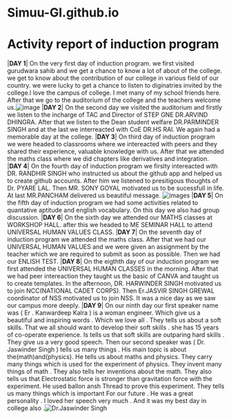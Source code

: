  # Simuu-GI.github.io
# Activity report of induction program

|__DAY 1__| On the very first day of induction program. we first visited gurudwara sahib and we get a chance to know a lot of about of the college. we get to know about the contribution of our college in various field of our country. we were lucky to get a chance to listen to diginatries invited by the college.l love the campus of college. I met many of my school friends here. After that we go to the auditorium of the college and the teachers welcome us.![image](https://upload.wikimedia.org/wikipedia/commons/1/12/Guru_Nanak_Dev_Engineering_College,_Ludhiana,_Punjab,_India_04.jpg)
|__DAY 2__| On the second day we visited the auditorium and firstly we listen to the incharge of TAC and Director of STEP GNE DR.ARVIND DHINGRA. After that we listen to the Dean student welfare DR.PARMINDER SINGH and at the last we interreacted with CoE DR.HS RAI. We again had a memorable day at the college.
|__DAY 3__| On third day of induction program we were headed to classrooms where we intereacted with peers and they shared their experience, valuable knowledge with us. After that we attended the maths class where we did chapters like derivatives and integration.
|__DAY 4__| On the fourth day of induction program we firslty intereacted with DR. RANDHIR SINGH who instructed us about the github app and helped us to create github accounts. After him we listened to presitigous thoughts of Dr. PYARE LAL. Then MR. SONY GOYAL motivated us to be sucessfull in life. At last MR.PANCHAM delivered us beautiful message.
![images](https://github.com/user-attachments/assets/6dd72969-b299-4dce-9ef9-20f98774d00f) 
|__DAY 5__| On the fifth day of induction program we had some activities related to quantative aptitude and english vocabulary. On this day we also had group discussion.
|__DAY 6__| On the sixth day we attended our MATHS classes at WORKSHOP HALL. after this we headed to ME SEMINAR HALL to attend UNIVERSAL HUMAN VALUES CLASS.
|__DAY 7__| On the seventh day of induction program we attended the maths class. After that we had our UNIVERSAL HUMAN VALUES and we were given an assignment by the teacher which we are required to submit as soon as possible. Then we had our ENLISH TEST.
|__DAY 8__| On the eigthth day of our induction program we first attended the UNIVERSAL HUMAN CLASSES in the morning. After that we had peer intereaction they taught us the basic of CANVA and taught us to create templates. In the afternoon, DR. HARWINDER SINGH motivated us to join NCC(NATIONAL CADET CORPS). Then Er.JASVIR SINGH GREWAL coordinator of NSS motivated us to join NSS. It was a nice day as we saw our campus more deeply.
|__DAY 9__| On our ninth day our first speaker name was ( Er . Kanwardeep Kalra ) is a woman engineer. Which give us a beautiful and inspiring words . Which we love all . They tells us about a soft skills. That we all should want to develop their soft skills . she has 15 years of co-operate experience. Is tells us that soft skills are outparing hard skills . They give us a very good speech. Then our second speaker was  ( Dr. Jaswinder Singh ) tells us many things . His main topic is about the(math)and(physics). He tells us about maths and physics. They carry many things which is used for the experiment of physics. They invent many things of math . They also tells her inventions about the math. They also tells us that Electrostatic force is stronger than gravitation force with the experiment. He used ballon ansh Thread to prove this experiment. They tells us many things which is important For our future . He was a great personality . I loved her speech very much . And it was my best day in college also .![Dr.Jaswinder Singh](https://github.com/user-attachments/assets/a91656e4-bcc1-489b-9e9f-d4729550def3) 
